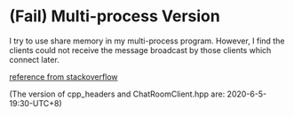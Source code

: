 # (Fail) Multi-process Version
I try to use share memory in my multi-process program. However, I find the clients could not receive the message broadcast by those clients which connect later.

[reference from stackoverflow](https://stackoverflow.com/questions/48383662/error-bad-file-descriptor-while-send-on-socket)

(The version of cpp_headers and ChatRoomClient.hpp are: 2020-6-5-19:30-UTC+8)
